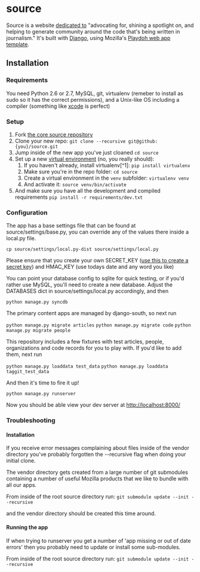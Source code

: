 source
======

Source is a website [dedicated to][sinker-explain] "advocating for, shining a spotlight on, and helping to generate community around the code that's being written in journalism." It's built with [Django][django], using Mozilla's [Playdoh web app template][gh-playdoh].

[sinker-explain]: http://sinker.tumblr.com/post/12203160394/journalism-in-the-open-hard-coding-community
[django]: http://www.djangoproject.com/
[gh-playdoh]: https://github.com/mozilla/playdoh


Installation
------------

### Requirements

You need Python 2.6 or 2.7, MySQL, git, virtualenv (remeber to install as sudo so it has the correct permissions), and a Unix-like OS including a compiler (something like [xcode][xcode] is perfect)

[xcode]: https://developer.apple.com/xcode/

### Setup

1. Fork [the core source repository][source-repo]
2. Clone your new repo:
    `git clone --recursive git@github:{you}/source.git`
3. Jump inside of the new app you've just cloaned
    `cd source`
4. Set up a new [virtual environment][venv] (no, you really should):
    1. If you haven't already, install virtualenv[^1]:
        `pip install virtualenv`
    2. Make sure you're in the repo folder:
        `cd source`
    3. Create a virtual environment in the `venv` subfolder:
        `virtualenv venv`
    4. And activate it:
        `source venv/bin/activate`
5. And make sure you have all the development and compiled requirements
    `pip install -r requirements/dev.txt`

### Configuration

The app has a base settings file that can be found at source/settings/base.py, you can override any of the values there inside a local.py file. 

`cp source/settings/local.py-dist source/settings/local.py`

Please ensure that you create your own SECRET_KEY ([use this to create a secret key][secretkey-gen]) and HMAC_KEY (use todays date and any word you like)

You can point your database config to sqlite for quick testing, or if you'd rather use MySQL, you'll need to create a new database. Adjust the DATABASES dict in source/settings/local.py accordingly, and then

`python manage.py syncdb`

The primary content apps are managed by django-south, so next run

`python manage.py migrate articles`
`python manage.py migrate code`
`python manage.py migrate people`

This repository includes a few fixtures with test articles, people, organizations and code records for you to play with. If you'd like to add them, next run

`python manage.py loaddata test_data`
`python manage.py loaddata taggit_test_data`

And then it's time to fire it up!

`python manage.py runserver`

Now you should be able view your dev server at [http://localhost:8000/][localhost]

[localhost]: http://localhost:8000/
[source-repo]: https://github.com/mozilla/source
[venv]: http://pypi.python.org/pypi/virtualenv
[secretkey-gen]: http://www.miniwebtool.com/django-secret-key-generator/

### Troubleshooting

#### Installation 

If you receive error messages complaining about files inside of the vendor directory
you've probably forgotten the --recursive flag when doing your initial clone.

The vendor directory gets created from a large number of git submodules containing
a number of useful Mozilla products that we like to bundle with all our apps.

From inside of the root source directory run:
`git submodule update --init --recursive`

and the vendor directory should be created this time around.

#### Running the app 

If when trying to runserver you get a number of 'app missing or out of date errors'
then you probably need to update or install some sub-modules.

From inside of the root source directory run:
`git submodule update --init --recursive`
